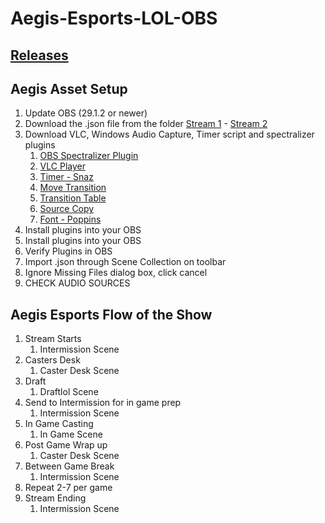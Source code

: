 # Aegis-Esports-LOL-OBS

## [Releases](https://github.com/hivar94/AegisEsports/releases)

## Aegis Asset Setup

1. Update OBS (29.1.2 or newer)
2. Download the .json file from the folder [Stream 1](https://github.com/hivar94/AegisEsports/blob/main/LOL/AegisLOL1.json) - [Stream 2](https://github.com/hivar94/AegisEsports/blob/main/LOL/AegisLOL2.json)
3. Download VLC, Windows Audio Capture, Timer script and spectralizer plugins
	1. [OBS Spectralizer Plugin](https://github.com/univrsal/spectralizer/releases)
	2. [VLC Player](https://www.videolan.org/vlc/download-windows.html)
	3. [Timer - Snaz ](https://github.com/JimmyAppelt/Snaz)
	4. [Move Transition](https://obsproject.com/forum/resources/move-transition.913/)
	5. [Transition Table](https://obsproject.com/forum/resources/transition-table.1174/)
	6. [Source Copy](https://obsproject.com/forum/resources/source-copy.1261/)
	8. [Font - Poppins](https://fonts.google.com/specimen/Poppins)
4. Install plugins into your OBS
5. Install plugins into your OBS
6. Verify Plugins in OBS
7. Import .json through Scene Collection on toolbar
8. Ignore Missing Files dialog box, click cancel
9. CHECK AUDIO SOURCES


## Aegis Esports Flow of the Show

1. Stream Starts
	1. Intermission Scene
2. Casters Desk
	1. Caster Desk Scene
3. Draft
	1. Draftlol Scene
4. Send to Intermission for in game prep
	1. Intermission Scene
5. In Game Casting
	1. In Game Scene
6. Post Game Wrap up
	1. Caster Desk Scene
7. Between Game Break
	1. Intermission Scene
8. Repeat 2-7 per game
9. Stream Ending
	1. Intermission Scene
